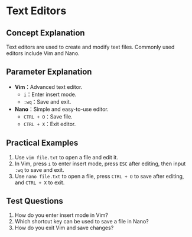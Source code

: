 # Text Editors

## Concept Explanation
Text editors are used to create and modify text files. Commonly used editors include Vim and Nano.

## Parameter Explanation
- **Vim**：Advanced text editor.
  - `i`：Enter insert mode.
  - `:wq`：Save and exit.
- **Nano**：Simple and easy-to-use editor.
  - `CTRL + O`：Save file.
  - `CTRL + X`：Exit editor.

## Practical Examples
1. Use `vim file.txt` to open a file and edit it.
2. In Vim, press `i` to enter insert mode, press `ESC` after editing, then input `:wq` to save and exit.
3. Use `nano file.txt` to open a file, press `CTRL + O` to save after editing, and `CTRL + X` to exit.

## Test Questions
1. How do you enter insert mode in Vim?
2. Which shortcut key can be used to save a file in Nano?
3. How do you exit Vim and save changes?
